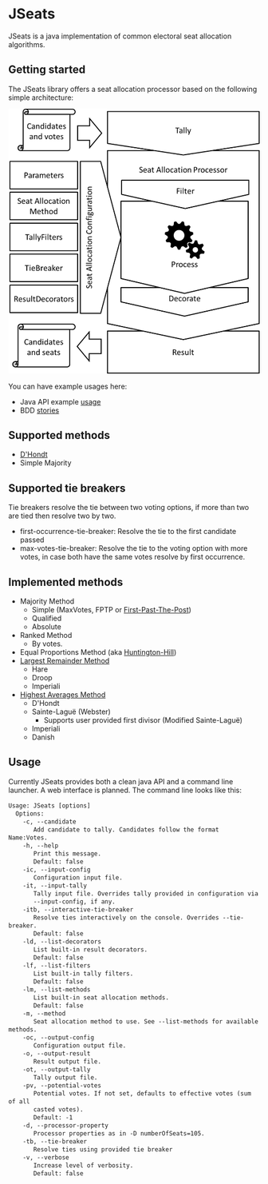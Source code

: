 JSeats
======

JSeats is a java implementation of common electoral seat allocation algorithms.

## Getting started

The JSeats library offers a seat allocation processor based on the following simple architecture:

![alt text](jseats_architecture.png)

You can have example usages here:

 * Java API example [usage](src/test/java/org/jseats/unit/ExampleProcessorTest.java)
 * BDD [stories](src/test/resources/stories)

## Supported methods
 * [D'Hondt](http://en.wikipedia.org/wiki/D%27Hondt_method)
 * Simple Majority

## Supported tie breakers
Tie breakers resolve the tie between two voting options, if more than two are tied then resolve two by two.
 * first-occurrence-tie-breaker: Resolve the tie to the first candidate passed
 * max-votes-tie-breaker: Resolve the tie to the voting option with more votes, in case both have the same votes resolve by first occurrence.

## Implemented methods
 * Majority Method
 	* Simple (MaxVotes, FPTP or [First-Past-The-Post](http://en.wikipedia.org/wiki/First-past-the-post_voting))
    * Qualified
    * Absolute
 * Ranked Method
    * By votes.
 * Equal Proportions Method (aka [Huntington-Hill](http://en.wikipedia.org/wiki/Huntington%E2%80%93Hill_method))
 * [Largest Remainder Method](http://en.wikipedia.org/wiki/Largest_remainder_method)
 	* Hare
 	* Droop
 	* Imperiali
 * [Highest Averages Method](http://en.wikipedia.org/wiki/Highest_averages_method)
 	* D'Hondt
 	* Sainte-Laguë (Webster)
 		* Supports user provided first divisor (Modified Sainte-Laguë)
 	* Imperiali
 	* Danish

## Usage

Currently JSeats provides both a clean java API and a command line launcher. A web interface is planned. The command line looks like this:

```
Usage: JSeats [options]
  Options:
    -c, --candidate
       Add candidate to tally. Candidates follow the format Name:Votes.
    -h, --help
       Print this message.
       Default: false
    -ic, --input-config
       Configuration input file.
    -it, --input-tally
       Tally input file. Overrides tally provided in configuration via
       --input-config, if any.
    -itb, --interactive-tie-breaker
       Resolve ties interactively on the console. Overrides --tie-breaker.
       Default: false
    -ld, --list-decorators
       List built-in result decorators.
       Default: false
    -lf, --list-filters
       List built-in tally filters.
       Default: false
    -lm, --list-methods
       List built-in seat allocation methods.
       Default: false
    -m, --method
       Seat allocation method to use. See --list-methods for available methods.
    -oc, --output-config
       Configuration output file.
    -o, --output-result
       Result output file.
    -ot, --output-tally
       Tally output file.
    -pv, --potential-votes
       Potential votes. If not set, defaults to effective votes (sum of all
       casted votes).
       Default: -1
    -d, --processor-property
       Processor properties as in -D numberOfSeats=105.
    -tb, --tie-breaker
       Resolve ties using provided tie breaker
    -v, --verbose
       Increase level of verbosity.
       Default: false
```

